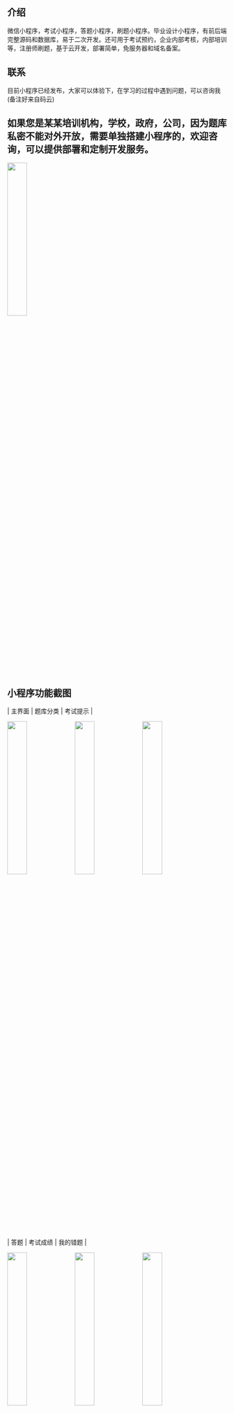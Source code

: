 ## 介绍
微信小程序，考试小程序，答题小程序，刷题小程序。毕业设计小程序，有前后端完整源码和数据库，易于二次开发。还可用于考试预约，企业内部考核，内部培训等，注册师刷题，基于云开发，部署简单，免服务器和域名备案。


## 联系

目前小程序已经发布，大家可以体验下，在学习的过程中遇到问题，可以咨询我 (备注好来自码云)

## 如果您是某某培训机构，学校，政府，公司，因为题库私密不能对外开放，需要单独搭建小程序的，欢迎咨询，可以提供部署和定制开发服务。


<img src = "https://images.gitee.com/uploads/images/2020/0726/161524_56919255_1947212.jpeg" width = "30%">


## 小程序功能截图
| 主界面  | 题库分类 | 考试提示 |


<img src = "https://images.gitee.com/uploads/images/2021/0902/094244_c98fbc5c_1947212.png" width = "30%">  <img src = "https://images.gitee.com/uploads/images/2021/0902/094251_99b3f179_1947212.png" width = "30%"> <img src = "https://images.gitee.com/uploads/images/2021/0902/094257_9cf44a1b_1947212.png" width = "30%">  



| 答题  | 考试成绩 | 我的错题 |

<img src = "https://images.gitee.com/uploads/images/2021/0902/094305_dda0d7e9_1947212.png" width = "30%">  <img src = "https://images.gitee.com/uploads/images/2021/0902/094311_8de94155_1947212.png" width = "30%">  <img src = "https://images.gitee.com/uploads/images/2021/0902/094322_343884b5_1947212.png" width = "30%">  


| 排名  | 我的成绩 | 个人 |

<img src = "https://images.gitee.com/uploads/images/2021/0902/094330_2cb1a4ab_1947212.png" width = "30%">  <img src = "https://images.gitee.com/uploads/images/2021/0902/094720_c97b2558_1947212.png" width = "30%">  <img src = "https://images.gitee.com/uploads/images/2021/0902/094357_20c12d7f_1947212.png" width = "30%">  




## 后台截图
    后台可以批量导入题库，管理用户数据，查看考试详情等操作
<img src = "https://images.gitee.com/uploads/images/2021/0902/095442_4a1f061f_1947212.png" width = "80%"> 

<img src = "https://images.gitee.com/uploads/images/2021/0817/090039_6c0bf086_1947212.png" width = "80%"> 

## 适用场景
     1 ·企业招聘考试。候选人等候时面试可手机扫码参加笔试，系统实时生成结果，一个简单的考核就可让面试官提前了解候选人的能力
     情况。在大规模校园聘会上公布考试地址，考生现场完成考试，现场出分，主办方可快速筛选合格考生参加面试，大大缩短招聘周期和成本。

     2 ·员工晋升考核。员工专业技能是否达标，员工素质测评，安排一场考试即可对员工是否晋升进行有理的判断。全面电子化式考试，
     可大大缩短员工考核周期与成本。

     3 ·培训认证考试。培训机构结业认证考核，行业从业资格认证，能力认证考核等，题答答提供从考生报名到参加考试的全流程功能。
     无限制题库刷题，错题训练，随机题序，答案解析，错题本重练，让刷题不止追求量，也有质的保障，帮助考生更熟练地掌握知识点，
     提高考试通过率。
	 
## 自助搭建教程
    https://developers.weixin.qq.com/community/develop/article/doc/0000221e880be024941ca52fa51813

## 特点
+ 答题分单题模式和列表模式
+ 查看分数
+ 查看答案
+ 错题提醒
+ 查看答题历史记录
+ 查看错题记录
+ 生成海报
+ 选择题支持单选、多选
+ 支持图片题库

